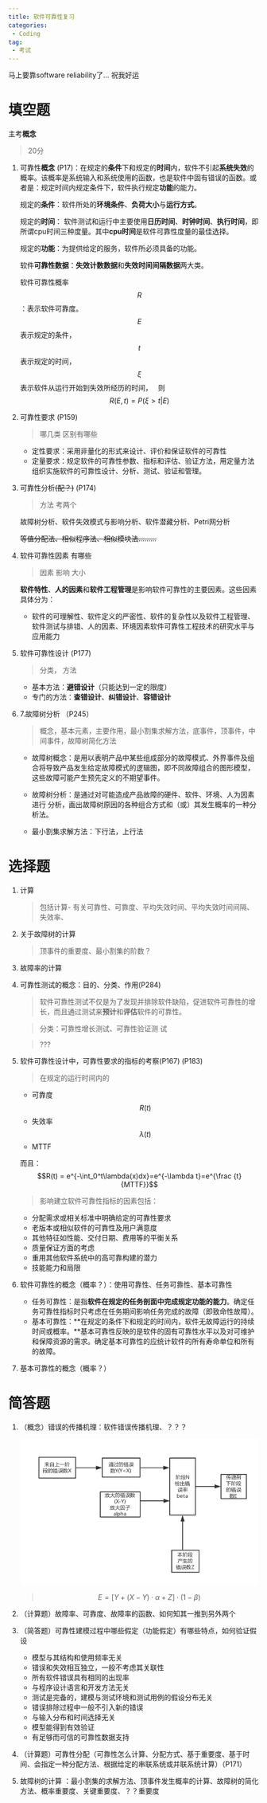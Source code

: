 ```yaml
---
title: 软件可靠性复习
categories:
 - Coding
tag:
 - 考试
---
```

马上要靠software reliability了...
祝我好运


# 填空题 

主考**概念**

> 20分 

1. 可靠性**概念** (P17)：在规定的**条件**下和规定的**时间**内，软件不引起**系统失效**的概率。该概率是系统输入和系统使用的函数，也是软件中固有错误的函数。或者是：规定时间内规定条件下，软件执行规定**功能**的能力。

   规定的**条件**：软件所处的**环境条件**、**负荷大小**与**运行方式**。

   规定的**时间**： 软件测试和运行中主要使用**日历时间**、**时钟时间**、**执行时间**，即所谓cpu时间三种度量。其中**cpu时间**是软件可靠性度量的最佳选择。

   规定的**功能**：为提供给定的服务，软件所必须具备的功能。

   软件**可靠性数据**：**失效计数数据**和**失效时间间隔数据**两大类。

   软件可靠性概率$$R$$：表示软件可靠度。$$E$$表示规定的条件，$$t$$表示规定的时间，$$\xi$$ 表示软件从运行开始到失效所经历的时间，
      则$$R(E,t) = P(\xi > t| E)$$ 

2. 可靠性要求 (P159)

   > 哪几类 区别有哪些

   * 定性要求：采用非量化的形式来设计、评价和保证软件的可靠性
   * 定量要求：规定软件的可靠性参数、指标和评估、验证方法，用定量方法组织实施软件的可靠性设计、分析、测试、验证和管理。

3. 可靠性分析~~(配？)~~ (P174)

   > 方法 考两个

   故障树分析、软件失效模式与影响分析、软件潜藏分析、Petri网分析

   ~~等值分配法、相似程序法、相似模块法.........~~

4. 软件可靠性因素  有哪些 

   > 因素 影响 大小

   **软件特性**、**人的因素**和**软件工程管理**是影响软件可靠性的主要因素。这些因素具体分为：

   * 软件的可理解性、软件定义的严密性、软件的复杂性以及软件工程管理、软件测试与排错、人的因素、环境因素软件可靠性工程技术的研究水平与应用能力

5. 软件可靠性设计 (P177)

   > 分类， 方法

   * 基本方法：**避错设计**（只能达到一定的限度）
   * 专门的方法：**查错设计**、**纠错设计**、**容错设计**

6. 7.故障树分析 （P245）

   > 概念，基本元素，主要作用，最小割集求解方法，底事件，顶事件，中间事件，故障树简化方法

   * 故障树概念：是用以表明产品中某些组成部分的故障模式、外界事件及组合将导致产品发生给定故障模式的逻辑图，即不同故障组合的图形模型，这些故障可能产生预先定义的不期望事件。

   * 故障树分析：是通过对可能造成产品故障的硬件、软件、环境、人为因素进行 分析，画出故障树原因的各种组合方式和（或）其发生概率的一种分析法。

   * 最小割集求解方法：下行法，上行法

# 选择题

1. 计算

   > 包括计算-  有关可靠性、可靠度、平均失效时间、平均失效时间间隔、失效率、

2. 关于故障树的计算

   > 顶事件的重要度、最小割集的阶数？

3. 故障率的计算

4. 可靠性测试的概念：目的、分类、作用(P284)

   > 软件可靠性测试不仅是为了发现并排除软件缺陷，促进软件可靠性的增长，而且通过测试来**预计**和**评估**软件的可靠性。

   > 分类：可靠性增长测试、可靠性验证测	试

   > ???

5. 软件可靠性设计中，可靠性要求的指标的考察(P167) (P183)

   > 在规定的运行时间内的

   * 可靠度$$R(t)$$
   * 失效率$$\lambda(t)$$
   * MTTF

   而且： $$R(t) = e^{-\int_0^t\lambda(x)dx}=e^{-\lambda t}=e^{\frac {t}{MTTF}}$$

   > 影响建立软件可靠性指标的因素包括：

   * 分配需求或相关标准中明确给定的可靠性要求
   * 老版本或相似软件的可靠性及用户满意度
   * 其他特征如性能、交付日期、费用等的平衡关系
   * 质量保证方面的考虑
   * 重用其他软件系统中的高可靠构建的潜力
   * 技能能力和局限

6. 软件可靠性的概念（概率？）：使用可靠性、任务可靠性、基本可靠性

   * 任务可靠性：是指**软件在规定的任务剖面中完成规定功能的能力**。确定任务可靠性指标时只考虑在任务期间影响任务完成的故障（即致命性故障）。
   * 基本可靠性：**在规定的条件下和规定的时间内，软件无故障运行的持续时间或概率。**基本可靠性反映的是软件的固有可靠性水平以及对可维护和保障资源的需求。确定基本可靠性的应统计软件的所有寿命单位和所有的故障。

7. 基本可靠性的概念（概率？）

# 简答题

1. （概念）错误的传播机理：软件错误传播机理、？？？

   ![figure1](/assets/images/post_images/软件可靠性复习/figure1.png)

   > $$E=[Y+(X-Y) \cdot \alpha+Z]\cdot(1-\beta)$$

2. （计算题）故障率、可靠度、故障率的函数、如何知其一推到另外两个

3. （简答题）可靠性建模过程中哪些假定（功能假定）有哪些特点，如何验证假设

   * 模型与其结构和使用频率无关
   * 错误和失效相互独立，一般不考虑其关联性
   * 所有软件错误具有相同的出现率
   * 与程序设计语言和开发方法无关
   * 测试是完备的，建模与测试环境和测试用例的假设分布无关
   * 错误排除过程中一般不引入新的错误
   * 与输入分布和时间选择无关
   * 模型能得到有效验证
   * 有足够而可信的可靠性数据支持

4. （计算题）可靠性分配（可靠性怎么计算、分配方式、基于重要度、基于时间、会指定一种分配方法、根据给定的串联系统或并联系统计算）（P171）

5. 故障树的计算   ：最小割集的求解方法、顶事件发生概率的计算、故障树的简化方法、概率重要度、关键重要度、？？重要度
